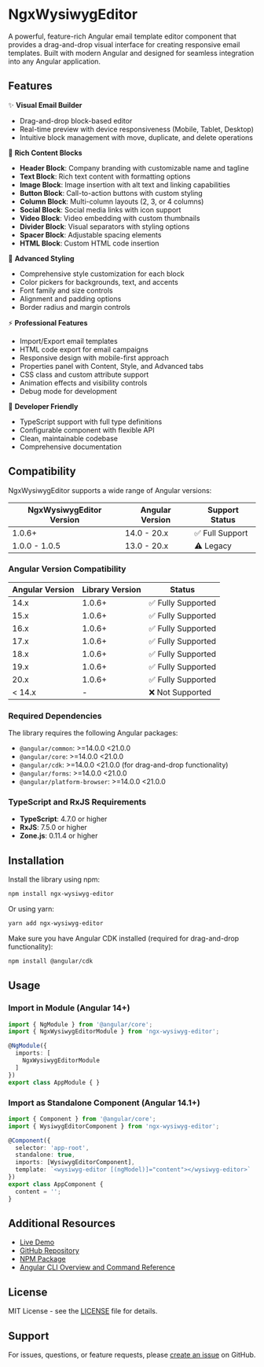 # NgxWysiwygEditor

A powerful, feature-rich Angular email template editor component that provides a drag-and-drop visual interface for creating responsive email templates. Built with modern Angular and designed for seamless integration into any Angular application.

## Features

✨ **Visual Email Builder**
- Drag-and-drop block-based editor
- Real-time preview with device responsiveness (Mobile, Tablet, Desktop)
- Intuitive block management with move, duplicate, and delete operations

🧩 **Rich Content Blocks**
- **Header Block**: Company branding with customizable name and tagline
- **Text Block**: Rich text content with formatting options
- **Image Block**: Image insertion with alt text and linking capabilities
- **Button Block**: Call-to-action buttons with custom styling
- **Column Block**: Multi-column layouts (2, 3, or 4 columns)
- **Social Block**: Social media links with icon support
- **Video Block**: Video embedding with custom thumbnails
- **Divider Block**: Visual separators with styling options
- **Spacer Block**: Adjustable spacing elements
- **HTML Block**: Custom HTML code insertion

🎨 **Advanced Styling**
- Comprehensive style customization for each block
- Color pickers for backgrounds, text, and accents
- Font family and size controls
- Alignment and padding options
- Border radius and margin controls

⚡ **Professional Features**
- Import/Export email templates
- HTML code export for email campaigns
- Responsive design with mobile-first approach
- Properties panel with Content, Style, and Advanced tabs
- CSS class and custom attribute support
- Animation effects and visibility controls
- Debug mode for development

🔧 **Developer Friendly**
- TypeScript support with full type definitions
- Configurable component with flexible API
- Clean, maintainable codebase
- Comprehensive documentation

## Compatibility

NgxWysiwygEditor supports a wide range of Angular versions:

| NgxWysiwygEditor Version | Angular Version | Support Status |
|--------------------------|-----------------|----------------|
| 1.0.6+                   | 14.0 - 20.x     | ✅ Full Support |
| 1.0.0 - 1.0.5            | 13.0 - 20.x     | ⚠️ Legacy       |

### Angular Version Compatibility

| Angular Version | Library Version | Status |
|-----------------|-----------------|--------|
| 14.x            | 1.0.6+          | ✅ Fully Supported |
| 15.x            | 1.0.6+          | ✅ Fully Supported |
| 16.x            | 1.0.6+          | ✅ Fully Supported |
| 17.x            | 1.0.6+          | ✅ Fully Supported |
| 18.x            | 1.0.6+          | ✅ Fully Supported |
| 19.x            | 1.0.6+          | ✅ Fully Supported |
| 20.x            | 1.0.6+          | ✅ Fully Supported |
| < 14.x          | -               | ❌ Not Supported   |

### Required Dependencies

The library requires the following Angular packages:
- `@angular/common`: >=14.0.0 <21.0.0
- `@angular/core`: >=14.0.0 <21.0.0
- `@angular/cdk`: >=14.0.0 <21.0.0 (for drag-and-drop functionality)
- `@angular/forms`: >=14.0.0 <21.0.0
- `@angular/platform-browser`: >=14.0.0 <21.0.0

### TypeScript and RxJS Requirements

- **TypeScript**: 4.7.0 or higher
- **RxJS**: 7.5.0 or higher
- **Zone.js**: 0.11.4 or higher

## Installation

Install the library using npm:

```bash
npm install ngx-wysiwyg-editor
```

Or using yarn:

```bash
yarn add ngx-wysiwyg-editor
```

Make sure you have Angular CDK installed (required for drag-and-drop functionality):

```bash
npm install @angular/cdk
```

## Usage

### Import in Module (Angular 14+)

```typescript
import { NgModule } from '@angular/core';
import { NgxWysiwygEditorModule } from 'ngx-wysiwyg-editor';

@NgModule({
  imports: [
    NgxWysiwygEditorModule
  ]
})
export class AppModule { }
```

### Import as Standalone Component (Angular 14.1+)

```typescript
import { Component } from '@angular/core';
import { WysiwygEditorComponent } from 'ngx-wysiwyg-editor';

@Component({
  selector: 'app-root',
  standalone: true,
  imports: [WysiwygEditorComponent],
  template: `<wysiwyg-editor [(ngModel)]="content"></wysiwyg-editor>`
})
export class AppComponent {
  content = '';
}
```

## Additional Resources

- [Live Demo](https://antonholovko-cloud.github.io/wysiwyg-editor/)
- [GitHub Repository](https://github.com/antonholovko-cloud/wysiwyg-editor)
- [NPM Package](https://www.npmjs.com/package/ngx-wysiwyg-editor)
- [Angular CLI Overview and Command Reference](https://angular.dev/tools/cli)

## License

MIT License - see the [LICENSE](../../LICENSE) file for details.

## Support

For issues, questions, or feature requests, please [create an issue](https://github.com/antonholovko-cloud/wysiwyg-editor/issues) on GitHub.
